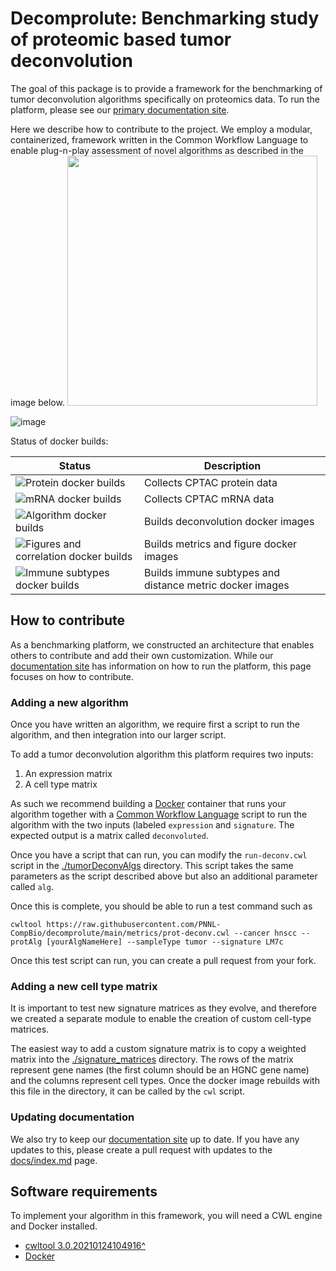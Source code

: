 # Decomprolute: Benchmarking study of proteomic based tumor deconvolution
The goal of this package is to provide a framework for the benchmarking of tumor deconvolution algorithms specifically on proteomics data. To run the platform, please see our [primary documentation site](https://pnnl-compbio.github.io/decomprolute). 

Here we describe how to contribute to the project. We employ a modular, containerized, framework written in the Common Workflow Language to enable plug-n-play assessment of novel algorithms as described in the image below.
<img src="docs/deconvFIgure1.png" width="400">

![image](https://github.com/PNNL-CompBio/decomprolute/assets/1847866/84eb4737-e492-4e1c-be4e-fe6ad9d26348)

Status of docker builds:

| Status | Description |
| --- | --- |
| ![Protein docker builds](https://github.com/pnnl-compBio/decomprolute/actions/workflows/docker-build-prot-dat.yml/badge.svg) | Collects CPTAC protein data |
| ![mRNA docker builds](https://github.com/pnnl-compBio/decomprolute/actions/workflows/docker-build-mrna-imput.yml/badge.svg)| Collects CPTAC mRNA data |
| ![Algorithm docker builds](https://github.com/pnnl-compBio/decomprolute/actions/workflows/decon-alg-docker.yml/badge.svg) | Builds deconvolution docker images |
| ![Figures and correlation docker builds](https://github.com/pnnl-compBio/decomprolute/actions/workflows/fig-cor-build.yml/badge.svg) | Builds metrics and figure docker images |
| ![Immune subtypes docker builds](https://github.com/pnnl-compBio/decomprolute/actions/workflows/dist-immune-build.yml/badge.svg) | Builds immune subtypes and distance metric docker images |

## How to contribute

As a benchmarking platform, we constructed an architecture that enables others to contribute and add their own customization. While our [documentation site](https://pnnl-compbio.github.io/decomprolute/) has information on how to run the platform, this page focuses on how to contribute.

### Adding a new algorithm
Once you have written an algorithm, we require first a script to run the algorithm, and then integration into our larger script.


To add a tumor deconvolution algorithm this platform requires two inputs:
1. An expression matrix
2. A cell type matrix

As such we recommend building a [Docker](https://www.docker.com/) container that runs your algorithm together with a [Common Workflow Language]() script to run the algorithm with the two inputs (labeled `expression` and `signature`. The expected output is a matrix called `deconvoluted`.

Once you have a script that can run, you can modify the `run-deconv.cwl` script in the [./tumorDeconvAlgs]() directory. This script takes the same parameters as the script described above but also an additional parameter called `alg`.

Once this is complete, you should be able to run a test command such as

``` 1c-enterprise
cwltool https://raw.githubusercontent.com/PNNL-CompBio/decomprolute/main/metrics/prot-deconv.cwl --cancer hnscc --protAlg [yourAlgNameHere] --sampleType tumor --signature LM7c

```

Once this test script can run, you can create a pull request from your fork.


### Adding a new cell type matrix
It is important to test new signature matrices as they evolve, and therefore we created a separate module to enable the creation of custom cell-type matrices.

The easiest way to add a custom signature matrix is to copy a weighted matrix into the [./signature_matrices](./signature_matrices) directory. The rows of the matrix represent gene names (the first column should be an HGNC gene name) and the columns represent cell types. Once the docker image rebuilds with this file in the directory, it can be called by the `cwl` script.

### Updating documentation

We also try to keep our [documentation site](https://pnnl-compbio.github.io/decomprolute/) up to date. If you have any updates to this, please create a pull request with updates to the [docs/index.md](docs/index.md) page.

## Software requirements

To implement your algorithm in this framework, you will need a CWL engine and Docker installed.

- [cwltool 3.0.20210124104916^](https://github.com/common-workflow-language/cwltool)
- [Docker](https://docs.docker.com/get-docker/)

